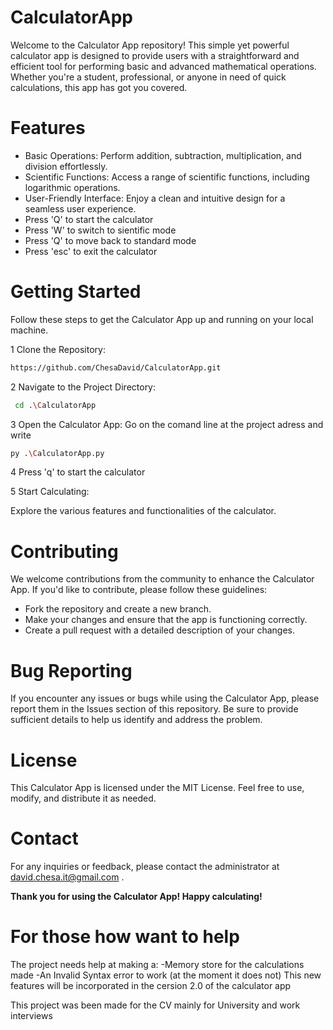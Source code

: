 # CalculatorApp
Welcome to the Calculator App repository! This simple yet powerful calculator app is designed to provide users with a straightforward and efficient tool for performing basic and advanced mathematical operations. Whether you're a student, professional, or anyone in need of quick calculations, this app has got you covered.



# Features
* Basic Operations: Perform addition, subtraction, multiplication, and division effortlessly.
* Scientific Functions: Access a range of scientific functions, including logarithmic operations.
* User-Friendly Interface: Enjoy a clean and intuitive design for a seamless user experience.
* Press 'Q' to start the calculator 
* Press 'W' to switch to sientific mode
* Press 'Q' to move back to standard mode
* Press 'esc' to exit the calculator

# Getting Started
Follow these steps to get the Calculator App up and running on your local machine.

1 Clone the Repository:
  ```bash 
 https://github.com/ChesaDavid/CalculatorApp.git
  ````
2 Navigate to the Project Directory:
 ``` bash 
  cd .\CalculatorApp
  ````
3 Open the Calculator App:
  Go on the comand line at the project adress and write
  ```bash
  py .\CalculatorApp.py   
````
4 Press 'q' to start the calculator

5 Start Calculating:

Explore the various features and functionalities of the calculator.


# Contributing
We welcome contributions from the community to enhance the Calculator App. If you'd like to contribute, please follow these guidelines:

- Fork the repository and create a new branch.
- Make your changes and ensure that the app is functioning correctly.
- Create a pull request with a detailed description of your changes.

# Bug Reporting
If you encounter any issues or bugs while using the Calculator App, please report them in the Issues section of this repository. Be sure to provide sufficient details to help us identify and address the problem.

# License
This Calculator App is licensed under the MIT License. Feel free to use, modify, and distribute it as needed.

# Contact
For any inquiries or feedback, please contact the administrator at david.chesa.it@gmail.com .

**Thank you for using the Calculator App! Happy calculating!**

# For those how want to help
 The project needs help at making a:
 -Memory store for the calculations made
 -An Invalid Syntax error to work (at the moment it does not)
 This new features will be incorporated in the cersion 2.0 of the calculator app

This project was been made for the CV mainly for University and work interviews